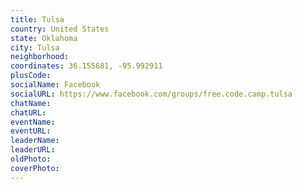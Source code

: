 ```yaml
---
title: Tulsa
country: United States
state: Oklahoma
city: Tulsa
neighborhood: 
coordinates: 36.155681, -95.992911
plusCode:
socialName: Facebook
socialURL: https://www.facebook.com/groups/free.code.camp.tulsa
chatName:
chatURL:
eventName:
eventURL:
leaderName:
leaderURL:
oldPhoto: 
coverPhoto:
---
```


